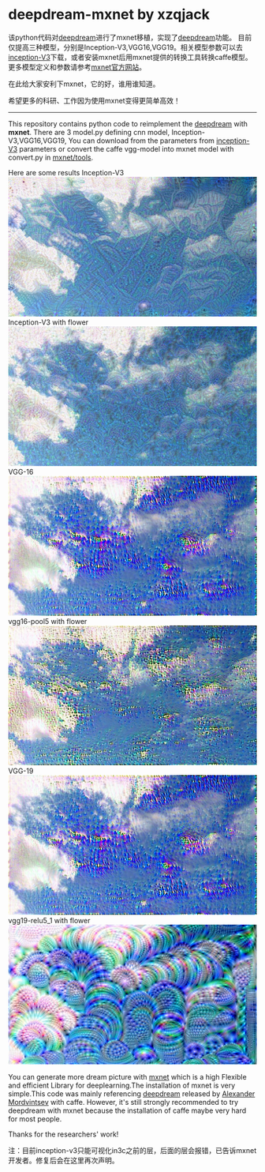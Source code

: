 # deepdream-mxnet by xzqjack
该python代码对[deepdream](https://github.com/google/deepdream)进行了mxnet移植，实现了[deepdream](http://googleresearch.blogspot.ch/2015/06/inceptionism-going-deeper-into-neural.html)功能。
目前仅提高三种模型，分别是Inception-V3,VGG16,VGG19。相关模型参数可以去[inception-V3](https://github.com/dmlc/mxnet-model-gallery)下载，或者安装mxnet后用mxnet提供的转换工具转换caffe模型。
更多模型定义和参数请参考[mxnet官方网站](https://github.com/dmlc/mxnet)。


在此给大家安利下mxnet，它的好，谁用谁知道。

希望更多的科研、工作因为使用mxnet变得更简单高效！

***

This repository contains python code to reimplement the [deepdream](http://googleresearch.blogspot.ch/2015/06/inceptionism-going-deeper-into-neural.html) with **mxnet**.
There are 3 model.py defining cnn model, Inception-V3,VGG16,VGG19, You can download from the parameters from [inception-V3](https://github.com/dmlc/mxnet-model-gallery) parameters or convert the  caffe vgg-model into mxnet model with convert.py in [mxnet/tools](https://github.com/dmlc/mxnet/tree/master/tools/caffe_converter).

Here are some results
Inception-V3
![Inception-V3](https://github.com/xzqjack/deepdream-mxnet/blob/master/output/Inception-V3.jpg)
Inception-V3 with flower
![Inception-V3 with flower](https://github.com/xzqjack/deepdream-mxnet/blob/master/output/Inception-V3%20with%20flower.jpg)
VGG-16
![vgg16-pool5](https://github.com/xzqjack/deepdream-mxnet/blob/master/output/vgg16-pool5.jpg)
vgg16-pool5 with flower
![vgg16-pool5 with flower](https://github.com/xzqjack/deepdream-mxnet/blob/master/output/vgg16-pool5%20with%20flower.jpg)
VGG-19
![vgg19-relu5_1](https://github.com/xzqjack/deepdream-mxnet/blob/master/output/vgg16-pool5.jpg)
vgg19-relu5_1 with flower
![vgg19-relu5_1 with flower](https://github.com/xzqjack/deepdream-mxnet/blob/master/output/vgg19%20with%20flower.jpg)


You can generate more dream picture with [mxnet](http://mxnet.readthedocs.io/en/latest/) which is a high  Flexible and efficient Library for deeplearning.The installation of mxnet is very simple.This code was mainly referencing [deepdream](https://github.com/google/deepdream) released by [Alexander Mordvintsev](mailto:moralex@google.com) with caffe. However, it's still strongly recommended to try deepdream with mxnet because the installation of caffe maybe very hard for most people.

Thanks for the researchers' work!

注：目前inception-v3只能可视化in3c之前的层，后面的层会报错，已告诉mxnet开发者。修复后会在这里再次声明。

